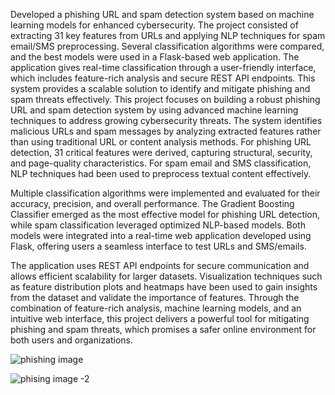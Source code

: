 Developed a phishing URL and spam detection system based on machine learning models for enhanced cybersecurity. The project consisted of extracting 31 key features from URLs and applying NLP techniques for spam email/SMS preprocessing. Several classification algorithms were compared, and the best models were used in a Flask-based web application. The application gives real-time classification through a user-friendly interface, which includes feature-rich analysis and secure REST API endpoints. This system provides a scalable solution to identify and mitigate phishing and spam threats effectively. This project focuses on building a robust phishing URL and spam detection system by using advanced machine learning techniques to address growing cybersecurity threats. The system identifies malicious URLs and spam messages by analyzing extracted features rather than using traditional URL or content analysis methods. For phishing URL detection, 31 critical features were derived, capturing structural, security, and page-quality characteristics. For spam email and SMS classification, NLP techniques had been used to preprocess textual content effectively.

Multiple classification algorithms were implemented and evaluated for their accuracy, precision, and overall performance. The Gradient Boosting Classifier emerged as the most effective model for phishing URL detection, while spam classification leveraged optimized NLP-based models. Both models were integrated into a real-time web application developed using Flask, offering users a seamless interface to test URLs and SMS/emails.

The application uses REST API endpoints for secure communication and allows efficient scalability for larger datasets. Visualization techniques such as feature distribution plots and heatmaps have been used to gain insights from the dataset and validate the importance of features. Through the combination of feature-rich analysis, machine learning models, and an intuitive web interface, this project delivers a powerful tool for mitigating phishing and spam threats, which promises a safer online environment for both users and organizations.


![phishing image](https://github.com/user-attachments/assets/ae9005aa-5b66-4239-88ad-6673d0546710)

![phising image -2](https://github.com/user-attachments/assets/ed260bdb-39e3-47f5-92e7-8fbb5e936492)
